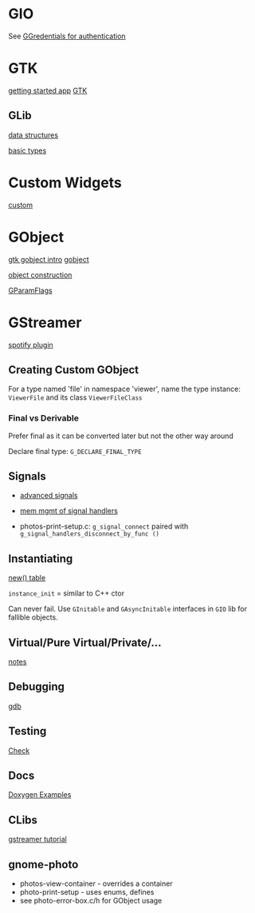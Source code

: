 GIO
===

See [GGredentials for authentication](https://developer.gnome.org/gio/stable/GCredentials.html)

GTK
===

[getting started app](https://developer.gnome.org/gtk3/stable/gtk-getting-started.html#id-1.2.3.5)
[GTK](https://www.gtk.org/docs/getting-started/hello-world/)


GLib
----

[data structures](https://developer.ibm.com/technologies/linux/tutorials/l-glib/)


[basic types](https://developer.gnome.org/glib/stable/glib-Basic-Types.html)



Custom Widgets
==============
[custom](https://wiki.gnome.org/HowDoI/CustomWidgets)


GObject
=======

[gtk gobject intro](https://developer.gnome.org/gobject/stable/chapter-intro.html)
[gobject](https://developer.gnome.org/gobject/stable/)


[object construction](https://developer.gnome.org/gobject/stable/howto-gobject-construction.html)

[GParamFlags](https://developer.gnome.org/gobject/stable/gobject-GParamSpec.html)



GStreamer
=========

[spotify plugin](https://github.com/liamw9534/gstspotify)


Creating Custom GObject
-----------------------

For a type named 'file' in namespace 'viewer', name the type instance: `ViewerFile` and its class `ViewerFileClass`

### Final vs Derivable

Prefer final as it can be converted later but not the other way around

Declare final type: `G_DECLARE_FINAL_TYPE`

Signals
-------

* [advanced signals](https://developer.gnome.org/gtk-tutorial/stable/c1797.html)


* [mem mgmt of signal handlers](https://developer.gnome.org/gobject/stable/gobject-Signals.html#g-signal-connect-swapped)


* photos-print-setup.c: `g_signal_connect` paired with `g_signal_handlers_disconnect_by_func ()`

Instantiating
-------------

[new() table](https://developer.gnome.org/gobject/stable/gtype-non-instantiable-classed.html)

`instance_init` = similar to C++ ctor

Can never fail. Use `GInitable` and `GAsyncInitable` interfaces in `GIO` lib for fallible objects.


Virtual/Pure Virtual/Private/...
--------------------------------
[notes](https://developer.gnome.org/gobject/stable/howto-gobject-methods.html)


Debugging
---------

[gdb](https://developer.gnome.org/gobject/stable/tools-refdb.html)


Testing
-------
[Check](https://libcheck.github.io/check/)

Docs
----
[Doxygen Examples](http://fnch.users.sourceforge.net/doxygen_c.html)

CLibs
------
[gstreamer tutorial](https://gstreamer.freedesktop.org/documentation/tutorials/index.html?gi-language=c)


gnome-photo
-----------

* photos-view-container - overrides a container
* photo-print-setup - uses enums, defines
* see photo-error-box.c/h for GObject usage

